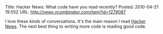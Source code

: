 Title: Hacker News: What code have you read recently?
Posted: 2010-04-21 19:55Z
URL: http://news.ycombinator.com/item?id=1279087

I love these kinds of conversations. It's the main reason I read [Hacker News][1]. The next best thing to writing more code is reading good code.

  [1]: http://news.ycombinator.com/